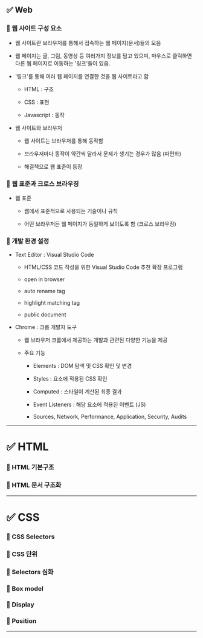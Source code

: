 ## :white_check_mark: Web

### :small_blue_diamond: 웹 사이트 구성 요소

* 웹 사이트란 브라우저를 통해서 접속하는 웹 페이지(문서)들의 모음

* 웹 페이지는 글, 그림, 동영상 등 여러가지 정보를 담고 있으며, 마우스로 클릭하면 다른 웹 페이지로 이동하는 '링크'들이 있음. 

* '링크'를 통해 여러 웹 페이지를 연결한 것을 웹 사이트라고 함
  
  * HTML : 구조
  - CSS : 표현
  
  - Javascript : 동작
- 웹 사이트와 브라우저
  
  - 웹 사이트는 브라우저를 통해 동작함
  
  - 브라우저마다 동작이 약간씩 달라서 문제가 생기는 경우가 많음 (파편화)
  
  - 해결책으로 웹 표준이 등장

### :small_blue_diamond: 웹 표준과 크로스 브라우징

* 웹 표준
  
  * 웹에서 표준적으로 사용되는 기술이나 규칙
  
  * 어떤 브라우저든 웹 페이지가 동일하게 보이도록 함 (크로스 브라우징)

### :small_blue_diamond: 개발 환경 설정

* Text Editor : Visual Studio Code
  
  * HTML/CSS 코드 작성을 위한 Visual Studio Code 추천 확장 프로그램
  
  * open in browser
  
  * auto rename tag
  
  * highlight matching tag
  
  * public document 

* Chrome : 크롬 개발자 도구
  
  * 웹 브라우저 크롬에서 제공하는 개발과 관련된 다양한 기능을 제공
  
  * 주요 기능
    
    * Elements : DOM 탐색 및 CSS 확인 및 변경
    
    * Styles : 요소에 적용된 CSS 확인
    
    * Computed : 스타일이 계산된 최종 결과
    
    * Event Listeners : 해당 요소에 적용된 이벤트 (JS)
    
    * Sources, Network, Performance, Application, Security, Audits 

***

# :white_check_mark: HTML

### :small_blue_diamond: HTML 기본구조

### :small_blue_diamond: HTML 문서 구조화

****

# :white_check_mark: CSS

### :small_blue_diamond: CSS Selectors

### :small_blue_diamond: CSS 단위

### :small_blue_diamond: Selectors 심화

### :small_blue_diamond: Box model

### :small_blue_diamond: Display

### :small_blue_diamond: Position

****
